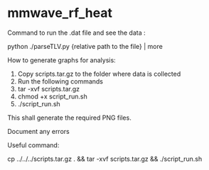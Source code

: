# mmwave_rf_heat

Command to run the .dat file and see the data :

python ./parseTLV.py {relative path to the file} | more

How to generate graphs for analysis:
1. Copy scripts.tar.gz to the folder where data is collected
2. Run the following commands
4. tar -xvf scripts.tar.gz
3. chmod +x script_run.sh
4. ./script_run.sh

This shall generate the required PNG files. 

Document any errors

Useful command:

cp ../../../scripts.tar.gz . && tar -xvf scripts.tar.gz && ./script_run.sh

